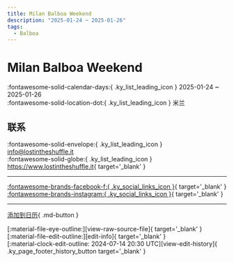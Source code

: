 ```yaml
---
title: Milan Balboa Weekend
description: "2025-01-24 ~ 2025-01-26"
tags:
  - Balboa
---
```


# Milan Balboa Weekend 

:fontawesome-solid-calendar-days:{ .ky_list_leading_icon } 2025-01-24 ~ 2025-01-26  
:fontawesome-solid-location-dot:{ .ky_list_leading_icon } 米兰  

## 联系

:fontawesome-solid-envelope:{ .ky_list_leading_icon } <info@lostintheshuffle.it>  
:fontawesome-solid-globe:{ .ky_list_leading_icon } <https://www.lostintheshuffle.it>{ target='_blank' }  

---

 [:fontawesome-brands-facebook-f:{ .ky_social_links_icon }](https://www.facebook.com/lostshuffle){ target='_blank' } [:fontawesome-brands-instagram:{ .ky_social_links_icon }](https://instagram.com/lost.shuffle){ target='_blank' }

---

[添加到日历](https://swing.news/ics/zh-Hans/2025/it/milan-balboa-weekend-2025.ics){ .md-button }

<div class="ky_page_footer" markdown>
<div class="ky_page_footer_trailing" markdown="span">
[:material-file-eye-outline:][view-raw-source-file]{ target='_blank' }
[:material-file-edit-outline:][edit-info]{ target='_blank' }
</div>
<div class="ky_page_footer_leading" markdown="span">
[:material-clock-edit-outline: 2024-07-14 20:30 UTC][view-edit-history]{ .ky_page_footer_history_button target='_blank' }
</div>
</div>

[view-raw-source-file]: https://github.com/swingdance/events/blob/main/2025/it/milan-balboa-weekend-2025.json "查看原始源文件"
[edit-info]: https://github.com/swingdance/events/issues/new?assignees=&labels=update+event&projects=&template=03-update_entity.yml&title=%5B2025%2Fit%5D%20Milan%20Balboa%20Weekend&region=it&year=2025&id=milan-balboa-weekend-2025&name=Milan%20Balboa%20Weekend&org_id= "编辑信息"

[view-edit-history]: https://github.com/swingdance/events/commits/main/2025/it/milan-balboa-weekend-2025.json "查看编辑历史"
